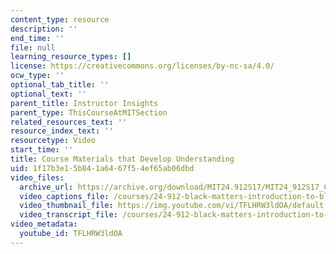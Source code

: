 ```yaml
---
content_type: resource
description: ''
end_time: ''
file: null
learning_resource_types: []
license: https://creativecommons.org/licenses/by-nc-sa/4.0/
ocw_type: ''
optional_tab_title: ''
optional_text: ''
parent_title: Instructor Insights
parent_type: ThisCourseAtMITSection
related_resources_text: ''
resource_index_text: ''
resourcetype: Video
start_time: ''
title: Course Materials that Develop Understanding
uid: 1f17b3e1-5b84-1a64-67f5-4ef65ab06dbd
video_files:
  archive_url: https://archive.org/download/MIT24.912S17/MIT24_912S17_Chomsky_Course_Materials_300k.mp4
  video_captions_file: /courses/24-912-black-matters-introduction-to-black-studies-spring-2017/b73f8a3227695129b5887931866aac9f_TFLHRW3ldOA.vtt
  video_thumbnail_file: https://img.youtube.com/vi/TFLHRW3ldOA/default.jpg
  video_transcript_file: /courses/24-912-black-matters-introduction-to-black-studies-spring-2017/a07d40bef337ded36e4e2acc5180756d_TFLHRW3ldOA.pdf
video_metadata:
  youtube_id: TFLHRW3ldOA
---
```


